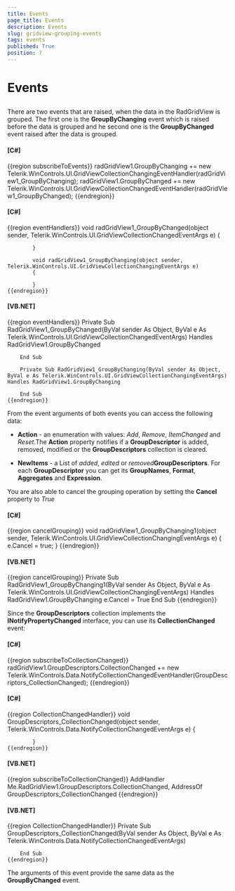 ```yaml
---
title: Events
page_title: Events
description: Events
slug: gridview-grouping-events
tags: events
published: True
position: 7
---
```


# Events



## 

There are two events that are raised, when the data in the RadGridView is grouped. The first one is the __GroupByChanging__ 
        	event which is raised before the data is grouped and he second one is the __GroupByChanged__ event raised after the data is grouped.
        

#### __[C#]__

{{region subscribeToEvents}}
	            radGridView1.GroupByChanging += new Telerik.WinControls.UI.GridViewCollectionChangingEventHandler(radGridView1_GroupByChanging);
	            radGridView1.GroupByChanged += new Telerik.WinControls.UI.GridViewCollectionChangedEventHandler(radGridView1_GroupByChanged);
	{{endregion}}



#### __[C#]__

{{region eventHandlers}}
	        void radGridView1_GroupByChanged(object sender, Telerik.WinControls.UI.GridViewCollectionChangedEventArgs e)
	        {
	            
	        }
	
	        void radGridView1_GroupByChanging(object sender, Telerik.WinControls.UI.GridViewCollectionChangingEventArgs e)
	        {
	
	        }
	{{endregion}}



#### __[VB.NET]__

{{region eventHandlers}}
	    Private Sub RadGridView1_GroupByChanged(ByVal sender As Object, ByVal e As Telerik.WinControls.UI.GridViewCollectionChangedEventArgs) Handles RadGridView1.GroupByChanged
	
	    End Sub
	
	    Private Sub RadGridView1_GroupByChanging(ByVal sender As Object, ByVal e As Telerik.WinControls.UI.GridViewCollectionChangingEventArgs) Handles RadGridView1.GroupByChanging
	
	    End Sub
	{{endregion}}



From the event arguments of both events you can access the following data:

* __Action__ - an enumeration with values: *Add*, *Remove*, 
		  		*ItemChanged* and *Reset*.The __Action__ property notifies if
		  		a __GroupDescriptor__ is added, removed, modified or the __GroupDescriptors__ collection is cleared.
		  

* __NewItems__ - a List of *added*, *edited* or 
		  	*removed*__GroupDescriptors__. For each __GroupDescriptor__ 
		  	you can get its __GroupNames__, __Format__, __Aggregates__ and __Expression__.
		 

You are also able to cancel the grouping operation by setting the __Cancel__ property to *True*

#### __[C#]__

{{region cancelGrouping}}
	        void radGridView1_GroupByChanging1(object sender, Telerik.WinControls.UI.GridViewCollectionChangingEventArgs e)
	        {
	            e.Cancel = true;
	        }
	{{endregion}}



#### __[VB.NET]__

{{region cancelGrouping}}
	    Private Sub RadGridView1_GroupByChanging1(ByVal sender As Object, ByVal e As Telerik.WinControls.UI.GridViewCollectionChangingEventArgs) Handles RadGridView1.GroupByChanging
	        e.Cancel = True
	    End Sub
	{{endregion}}



Since the __GroupDescriptors__ collection implements the __INotifyPropertyChanged__ interface, 
			you can use its __CollectionChanged__ event:
		

#### __[C#]__

{{region subscribeToCollectionChanged}}
	            radGridView1.GroupDescriptors.CollectionChanged += new Telerik.WinControls.Data.NotifyCollectionChangedEventHandler(GroupDescriptors_CollectionChanged);
	{{endregion}}



#### __[C#]__

{{region CollectionChangedHandler}}
	        void GroupDescriptors_CollectionChanged(object sender, Telerik.WinControls.Data.NotifyCollectionChangedEventArgs e)
	        {
	
	        }
	{{endregion}}



#### __[VB.NET]__

{{region subscribeToCollectionChanged}}
	        AddHandler Me.RadGridView1.GroupDescriptors.CollectionChanged, AddressOf GroupDescriptors_CollectionChanged
	{{endregion}}



#### __[VB.NET]__

{{region CollectionChangedHandler}}
	    Private Sub GroupDescriptors_CollectionChanged(ByVal sender As Object, ByVal e As Telerik.WinControls.Data.NotifyCollectionChangedEventArgs)
	
	    End Sub
	{{endregion}}



The arguments of this event provide the same data as the __GroupByChanged__ event.
